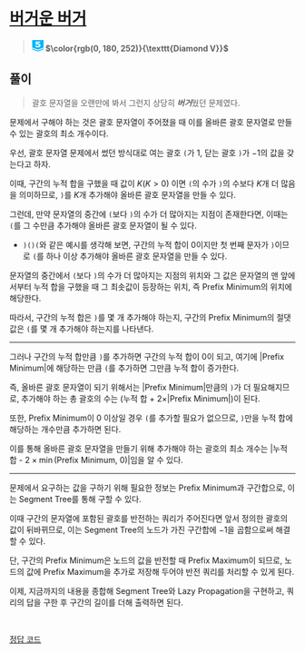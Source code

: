 # [버거운 버거](https://www.acmicpc.net/problem/19851)

> #### <img src="../images/diamond5.svg" alt="diamond5" width="20" height="20"/> $\color{rgb(0, 180, 252)}{\texttt{Diamond V}}$

## 풀이
> 괄호 문자열을 오랜만에 봐서 그런지 상당히 ***버거***웠던 문제였다.

문제에서 구해야 하는 것은 괄호 문자열이 주어졌을 때 이를 올바른 괄호 문자열로 만들 수 있는 괄호의 최소 개수이다.

우선, 괄호 문자열 문제에서 썼던 방식대로 여는 괄호 `(`가 $1$, 닫는 괄호 `)`가 $-1$의 값을 갖는다고 하자.

이때, 구간의 누적 합을 구했을 때 값이 $K(K > 0)$ 이면 `(`의 수가 `)`의 수보다 $K$개 더 많음을 의미하므로, `)`를 $K$개 추가해야 올바른 괄호 문자열을 만들 수 있다.

그런데, 만약 문자열의 중간에 `(`보다 `)`의 수가 더 많아지는 지점이 존재한다면, 이때는 `(`를 그 수만큼 추가해야 올바른 괄호 문자열이 될 수 있다.
* `)()(`와 같은 예시를 생각해 보면, 구간의 누적 합이 0이지만 첫 번째 문자가 `)`이므로 `(`를 하나 이상 추가해야 올바른 괄호 문자열을 만들 수 있다.

문자열의 중간에서 `(`보다 `)`의 수가 더 많아지는 지점의 위치와 그 값은 문자열의 맨 앞에서부터 누적 합을 구했을 때 그 최솟값이 등장하는 위치, 즉 Prefix Minimum의 위치에 해당한다.

따라서, 구간의 누적 합은 `)`를 몇 개 추가해야 하는지, 구간의 Prefix Minimum의 절댓값은 `(`를 몇 개 추가해야 하는지를 나타낸다.

---

그러나 구간의 누적 합만큼 `)`를 추가하면 구간의 누적 합이 0이 되고, 여기에 |Prefix Minimum|에 해당하는 만큼 `(`를 추가하면 그만큼 누적 합이 증가한다.

즉, 올바른 괄호 문자열이 되기 위해서는 |Prefix Minimum|만큼의 `)`가 더 필요해지므로, 추가해야 하는 총 괄호의 수는 (누적 합 + $2\times$|Prefix Minimum|)이 된다.

또한, Prefix Minimum이 0 이상일 경우 `(`를 추가할 필요가 없으므로, `)`만을 누적 합에 해당하는 개수만큼 추가하면 된다.

이를 통해 올바른 괄호 문자열을 만들기 위해 추가해야 하는 괄호의 최소 개수는 |누적 합 - $2\times\min$(Prefix Minimum, 0)|임을 알 수 있다.

---

문제에서 요구하는 값을 구하기 위해 필요한 정보는 Prefix Minimum과 구간합으로, 이는 Segment Tree를 통해 구할 수 있다.

이때 구간의 문자열에 포함된 괄호를 반전하는 쿼리가 주어진다면 앞서 정의한 괄호의 값이 뒤바뀌므로, 이는 Segment Tree의 노드가 가진 구간합에 $-1$을 곱함으로써 해결할 수 있다.

단, 구간의 Prefix Minimum은 노드의 값을 반전할 때 Prefix Maximum이 되므로, 노드의 값에 Prefix Maximum을 추가로 저장해 두어야 반전 쿼리를 처리할 수 있게 된다.

이제, 지금까지의 내용을 종합해 Segment Tree와 Lazy Propagation을 구현하고, 쿼리의 답을 구한 후 구간의 길이를 더해 출력하면 된다.

&nbsp;

[정답 코드](./Solution.cpp)
